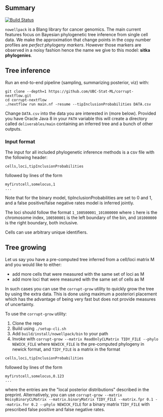 Summary
-------

[![Build Status](https://travis-ci.org/UBC-Stat-ML/nowellpack.png?branch=master)](https://travis-ci.org/UBC-Stat-ML/nowellpack)

``nowellpack`` is a Blang library for cancer genomics. The main current features focus on Bayesian phylogenetic tree inference from single cell data. We make the approximation that change points in the copy number profiles are *perfect phylogeny markers*. However those markers are observed in a noisy fashion hence the name we give to this model: **sitka phylogenies**. 


Tree inference
--------

Run an end-to-end pipeline (sampling, summarizing posterior, viz) with:

```
git clone --depth=1 https://github.com/UBC-Stat-ML/corrupt-nextflow.git
cd corrupt-nextflow
./nextflow run main.nf -resume --tipInclusionProbabilities DATA.csv
```

Change ``DATA.csv`` into the data you are interested in (more below). Provided you have Oracle Java 8 in your ``PATH`` variable this will create a directory called ``deliverables/main`` containing an inferred tree and a bunch of other outputs.

### Input format 

The input for all included phylogenetic inference methods is a csv file with the following header:

```
cells,loci,tipInclusionProbabilities
```

followed by lines of the form

```
myfirstcell,somelocus,1
...
``` 

Note that for the binary model, tipInclusionProbabilities are set to 0 and 1, and a false positive/false negative rates model is inferred jointly.

The loci should follow the format ``1_100500001_101000000`` where 
``1`` here is the chromosome index, ``100500001`` is the left boundary of the bin, and ``101000000`` is the right boundary, both inclusive.

Cells can use arbitrary unique identifiers.


Tree growing
------------

Let us say you have a pre-computed tree inferred from a cell/loci matrix M and you would like to either:

- add more cells that were measured with the same set of loci as M
- add more loci that were measured with the same set of cells as M

In such cases you can use the ``corrupt-grow`` utility to quickly grow the tree by using the extra data. This is done using maximum a posteriori placement which has the advantage of being very fast but does not provide measures of uncertainty. 

To use the ``corrupt-grow`` utility:

1. Clone the repo
2. Build using ``./setup-cli.sh``
3. Add ``build/install/nowellpack/bin`` to your path
4. Invoke with ``corrupt-grow --matrix ReadOnlyCLMatrix TIDY_FILE --phylo NEWICK_FILE`` where ``NEWICK_FILE`` is the pre-computed phylogeny in newick format, and ``TIDY_FILE`` is a matrix in the format

```
cells,loci,tipInclusionProbabilities
```

followed by lines of the form

```
myfirstcell,somelocus,0.123
...
``` 

where the entries are the "local posterior distributions" described in the preprint. Alternatively, you can use ``corrupt-grow --matrix NoisyBinaryCLMatrix --matrix.binaryMatrix TIDY_FILE --matrix.fpr 0.1 --matrix.fnr 0.2 --phylo NEWICK_FILE`` for a binary matrix ``TIDY_FILE`` with prescribed false positive and false negative rates.



